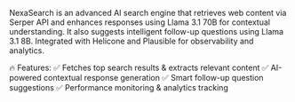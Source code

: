 
NexaSearch is an advanced AI search engine that retrieves web content via Serper API and enhances responses using Llama 3.1 70B for contextual understanding. It also suggests intelligent follow-up questions using Llama 3.1 8B. Integrated with Helicone and Plausible for observability and analytics.

🔥 Features:
✅ Fetches top search results & extracts relevant content
✅ AI-powered contextual response generation
✅ Smart follow-up question suggestions
✅ Performance monitoring & analytics tracking
